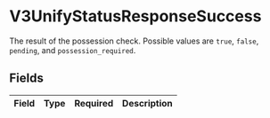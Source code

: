# V3UnifyStatusResponseSuccess

The result of the possession check.
Possible values are `true`, `false`, `pending`, and `possession_required`.


## Fields

| Field       | Type        | Required    | Description |
| ----------- | ----------- | ----------- | ----------- |